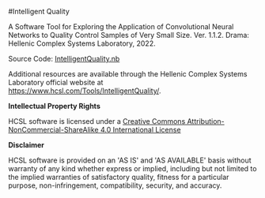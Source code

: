 #Intelligent Quality
 
A Software Tool for Exploring the Application of Convolutional Neural Networks to Quality Control Samples of Very Small Size. Ver. 1.1.2. Drama: Hellenic Complex Systems Laboratory, 2022.

Source Code: [IntelligentQuality.nb](IntelligentQuality.nb)

Additional resources are available through the Hellenic Complex Systems Laboratory official website at https://www.hcsl.com/Tools/IntelligentQuality/.

**Intellectual Property Rights**

HCSL software is licensed under a [Creative Commons Attribution-NonCommercial-ShareAlike 4.0 International License](https://creativecommons.org/licenses/by-nc-sa/4.0/)

**Disclaimer**

HCSL software is provided on an 'AS IS' and 'AS AVAILABLE' basis without warranty of any kind whether express or implied, including but not limited to the implied warranties of satisfactory quality, fitness for a particular purpose, non-infringement, compatibility, security, and accuracy.